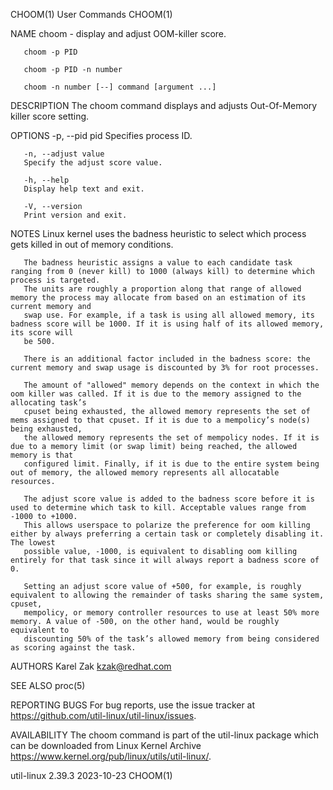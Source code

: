 CHOOM(1)								 User Commands								      CHOOM(1)

NAME
       choom - display and adjust OOM-killer score.

       choom -p PID

       choom -p PID -n number

       choom -n number [--] command [argument ...]

DESCRIPTION
       The choom command displays and adjusts Out-Of-Memory killer score setting.

OPTIONS
       -p, --pid pid
	   Specifies process ID.

       -n, --adjust value
	   Specify the adjust score value.

       -h, --help
	   Display help text and exit.

       -V, --version
	   Print version and exit.

NOTES
       Linux kernel uses the badness heuristic to select which process gets killed in out of memory conditions.

       The badness heuristic assigns a value to each candidate task ranging from 0 (never kill) to 1000 (always kill) to determine which process is targeted.
       The units are roughly a proportion along that range of allowed memory the process may allocate from based on an estimation of its current memory and
       swap use. For example, if a task is using all allowed memory, its badness score will be 1000. If it is using half of its allowed memory, its score will
       be 500.

       There is an additional factor included in the badness score: the current memory and swap usage is discounted by 3% for root processes.

       The amount of "allowed" memory depends on the context in which the oom killer was called. If it is due to the memory assigned to the allocating task’s
       cpuset being exhausted, the allowed memory represents the set of mems assigned to that cpuset. If it is due to a mempolicy’s node(s) being exhausted,
       the allowed memory represents the set of mempolicy nodes. If it is due to a memory limit (or swap limit) being reached, the allowed memory is that
       configured limit. Finally, if it is due to the entire system being out of memory, the allowed memory represents all allocatable resources.

       The adjust score value is added to the badness score before it is used to determine which task to kill. Acceptable values range from -1000 to +1000.
       This allows userspace to polarize the preference for oom killing either by always preferring a certain task or completely disabling it. The lowest
       possible value, -1000, is equivalent to disabling oom killing entirely for that task since it will always report a badness score of 0.

       Setting an adjust score value of +500, for example, is roughly equivalent to allowing the remainder of tasks sharing the same system, cpuset,
       mempolicy, or memory controller resources to use at least 50% more memory. A value of -500, on the other hand, would be roughly equivalent to
       discounting 50% of the task’s allowed memory from being considered as scoring against the task.

AUTHORS
       Karel Zak <kzak@redhat.com>

SEE ALSO
       proc(5)

REPORTING BUGS
       For bug reports, use the issue tracker at https://github.com/util-linux/util-linux/issues.

AVAILABILITY
       The choom command is part of the util-linux package which can be downloaded from Linux Kernel Archive
       <https://www.kernel.org/pub/linux/utils/util-linux/>.

util-linux 2.39.3							  2023-10-23								      CHOOM(1)
